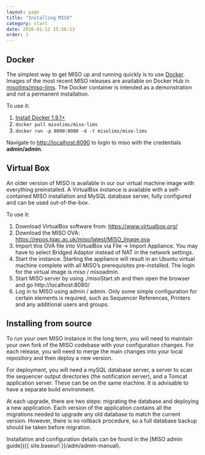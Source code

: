 ```yaml
---
layout: page
title: "Installing MISO"
category: start
date: 2016-01-12 15:56:13
order: 1 
---
```


## Docker

The simplest way to get MISO up and running quickly is to use [Docker](https://www.docker.com/). Images of the most recent MISO releases are available on Docker Hub in [misolims/miso-lims](https://hub.docker.com/r/misolims/miso-lims/). The Docker container is intended as a demonstration and not a permanent installation.

To use it:

1. [Install Docker 1.9.1+](https://www.docker.com/products/docker) 
1. ```docker pull misolims/miso-lims``` 
1. ```docker run -p 8090:8080 -d -t misolims/miso-lims```

Navigate to [http://localhost:8090](http://localhost:8090) to login to miso with the credentials **admin/admin**.

## Virtual Box

An older version of MISO is available in our our virtual machine image with everything preinstalled. A VirtualBox instance is available with a self-contained MISO installation and MySQL database server, fully configured and can be used out-of-the-box.

To use it:

1. Download VirtualBox software from: https://www.virtualbox.org/
1. Download the MISO OVA: https://repos.tgac.ac.uk/miso/latest/MISO_Image.ova
1. Import this OVA file into VirtualBox via File → Import Appliance. You may have to select Bridged Adaptor instead of NAT in the network settings.
1. Start the instance. Starting the appliance will result in an Ubuntu virtual machine complete with all MISO’s prerequisites pre-installed. The login for the virtual image is miso / misoadmin.
1. Start MISO server by using ./misoStart.sh and then open the browser and go http://localhost:8080/
1. Log in to MISO using admin / admin. Only some simple configuration for certain elements is required, such as Sequencer References, Printers and any additional users and groups.

## Installing from source

To run your own MISO instance in the long term, you will need to maintain your own fork of the MISO codebase with your configuration changes. For each release, you will need to merge the main changes into your local repository and then deploy a new version.

For deployment, you will need a mySQL database server, a server to scan the sequencer output directories (the notification server), and a Tomcat application server. These can be on the same machine. It is advisable to have a separate build environment.

At each upgrade, there are two steps: migrating the database and deploying a new application. Each version of the application contains all the migrations needed to upgrade any old database to match the current version. However, there is no rollback procedure, so a full database backup should be taken before migration.

Installation and configuration details can be found in the [MISO admin guide]({{ site.baseurl }}/adm/admin-manual).

